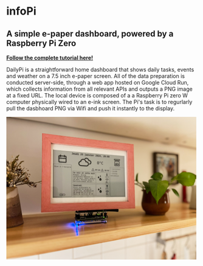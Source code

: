 # infoPi
## A simple e-paper dashboard, powered by a Raspberry Pi Zero

**[Follow the complete tutorial here!](https://malcolmosh.github.io/blog/2024/dailypi-tutorial/)**

DailyPi is a straightforward home dashboard that shows daily tasks, events and weather on a 7.5 inch e-paper screen. All of the data preparation is conducted server-side, through a web app hosted on Google Cloud Run, which collects information from all relevant APIs and outputs a PNG image at a fixed URL. The local device is composed of a a Raspberry Pi zero W computer physically wired to an e-ink screen. The Pi's task is to regurlarly pull the dasbhoard PNG via Wifi and push it instantly to the display.

<img src="main_splash_image.jpg" width="500">

